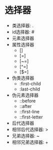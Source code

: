 # 选择器
- 类选择器: .
- id选择器: #
- 元素选择器 
- 属性选择器
  - [] 
  - [=] 
  - [~=] 
  - [^=] 
  - [$=]
- 伪类选择器
  - :first-child
  - :last-child
- 伪元素选择器
  - ::before
  - ::after
  - ::first-line
  - ::first-letter
- 后代选择器
- 相邻后代选择器: >
- 兄弟选择器: ~
- 相邻兄弟选择器: +